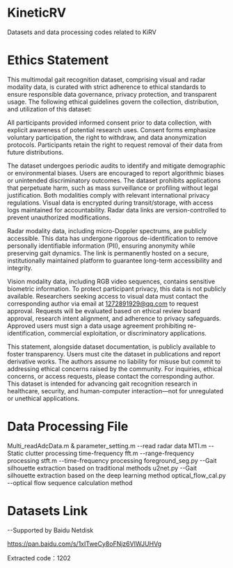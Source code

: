 # KineticRV
Datasets and data processing codes related to KiRV

# Ethics Statement

This multimodal gait recognition dataset, comprising visual and radar modality data, is curated with strict adherence to ethical standards to ensure responsible data governance, privacy protection, and transparent usage. The following ethical guidelines govern the collection, distribution, and utilization of this dataset:

All participants provided informed consent prior to data collection, with explicit awareness of potential research uses. Consent forms emphasize voluntary participation, the right to withdraw, and data anonymization protocols. Participants retain the right to request removal of their data from future distributions.

The dataset undergoes periodic audits to identify and mitigate demographic or environmental biases. Users are encouraged to report algorithmic biases or unintended discriminatory outcomes. The dataset prohibits applications that perpetuate harm, such as mass surveillance or profiling without legal justification. Both modalities comply with relevant international privacy regulations. Visual data is encrypted during transit/storage, with access logs maintained for accountability. Radar data links are version-controlled to prevent unauthorized modifications.

Radar modality data, including micro-Doppler spectrums, are publicly accessible. This data has undergone rigorous de-identification to remove personally identifiable information (PII), ensuring anonymity while preserving gait dynamics. The link is permanently hosted on a secure, institutionally maintained platform to guarantee long-term accessibility and integrity.

Vision modality data, including RGB video sequences, contains sensitive biometric information. To protect participant privacy, this data is not publicly available. Researchers seeking access to visual data must contact the corresponding author via email at 1272891929@qq.com to request approval. Requests will be evaluated based on ethical review board approval, research intent alignment, and adherence to privacy safeguards. Approved users must sign a data usage agreement prohibiting re-identification, commercial exploitation, or discriminatory applications.

This statement, alongside dataset documentation, is publicly available to foster transparency. Users must cite the dataset in publications and report derivative works. The authors assume no liability for misuse but commit to addressing ethical concerns raised by the community. For inquiries, ethical concerns, or access requests, please contact the corresponding author. This dataset is intended for advancing gait recognition research in healthcare, security, and human-computer interaction—not for unregulated or unethical applications.

# Data Processing File
Multi_readAdcData.m & parameter_setting.m --read radar data
MTI.m --Static clutter processing
time-frequency fft.m --range-frequency processing
stft.m --time-frequency processing
foreground_seg.py --Gait silhouette extraction based on traditional methods
u2net.py --Gait silhouette extraction based on the deep learning method
optical_flow_cal.py --optical flow sequence calculation method

# Datasets Link
--Supported by Baidu Netdisk

https://pan.baidu.com/s/1xITweCy8oFNjz6VIWJUHVg 

Extracted code：1202 
